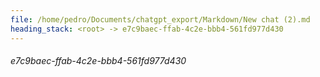 ```yaml
---
file: /home/pedro/Documents/chatgpt_export/Markdown/New chat (2).md
heading_stack: <root> -> e7c9baec-ffab-4c2e-bbb4-561fd977d430
---
```

###### e7c9baec-ffab-4c2e-bbb4-561fd977d430
